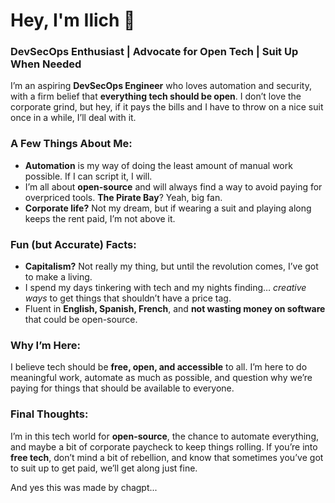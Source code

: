 # Hey, I'm Ilich 👋

### DevSecOps Enthusiast | Advocate for Open Tech | Suit Up When Needed

I’m an aspiring **DevSecOps Engineer** who loves automation and security, with a firm belief that **everything tech should be open**. I don’t love the corporate grind, but hey, if it pays the bills and I have to throw on a nice suit once in a while, I’ll deal with it.

### A Few Things About Me:

- **Automation** is my way of doing the least amount of manual work possible. If I can script it, I will.
- I’m all about **open-source** and will always find a way to avoid paying for overpriced tools. **The Pirate Bay**? Yeah, big fan.
- **Corporate life?** Not my dream, but if wearing a suit and playing along keeps the rent paid, I’m not above it.

### Fun (but Accurate) Facts:

- **Capitalism?** Not really my thing, but until the revolution comes, I’ve got to make a living.
- I spend my days tinkering with tech and my nights finding… *creative ways* to get things that shouldn’t have a price tag.
- Fluent in **English, Spanish, French**, and **not wasting money on software** that could be open-source.

### Why I’m Here:

I believe tech should be **free, open, and accessible** to all. I’m here to do meaningful work, automate as much as possible, and question why we’re paying for things that should be available to everyone.

### Final Thoughts:

I’m in this tech world for **open-source**, the chance to automate everything, and maybe a bit of corporate paycheck to keep things rolling. If you’re into **free tech**, don’t mind a bit of rebellion, and know that sometimes you’ve got to suit up to get paid, we’ll get along just fine.

And yes this was made by chagpt...
